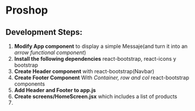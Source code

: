# Proshop

## Development Steps:

1. **Modify App  component** to display a simple Messaje(and turn it into an *arrow functional component*)
2. **Install the following dependencies** react-bootstrap, react-icons y bootstrap
3. **Create Header component** with react-bootstrap(Navbar)
4. **Create Footer Component** With *Container, row and col* react-bootstrap components
5. **Add Header and Footer to app.js**
6. **Create screens/HomeScreen.jsx** which includes a list of products
7. 